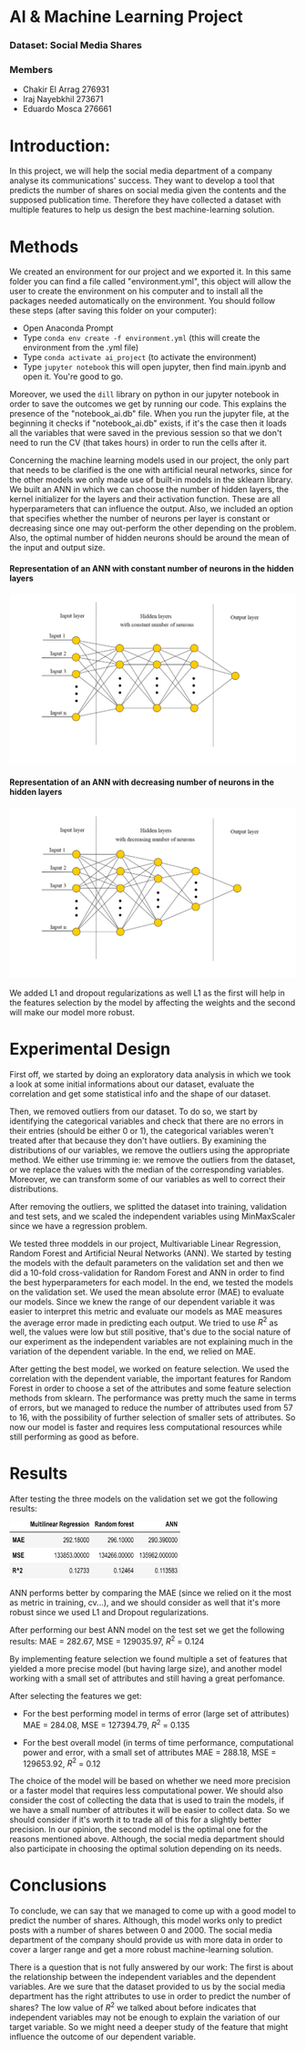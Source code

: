 # AI & Machine Learning Project

### Dataset: Social Media Shares

### Members
- Chakir El Arrag 276931
- Iraj Nayebkhil 273671
- Eduardo Mosca 276661


# Introduction:

In this project, we will help the social media department of a company analyse its communications' success. They want to develop a tool that predicts the number of shares on social media given the contents and the supposed publication time. Therefore they have collected a dataset with multiple features to help us design the best machine-learning solution.


# Methods 

We created an environment for our project and we exported it. In this same folder you can find a file called "environment.yml", this object will allow the user to create the environment on his computer and to install all the packages needed automatically on the environment.
You should follow these steps (after saving this folder on your computer):

- Open Anaconda Prompt
- Type `conda env create -f environment.yml` (this will create the environment from the .yml file)
- Type `conda activate ai_project` (to activate the environment)
- Type `jupyter notebook` this will open jupyter, then find main.ipynb and open it. You're good to go.

Moreover, we used the `dill` library on python in our jupyter notebook in order to save the outcomes we get by running our code. This explains the presence of the "notebook_ai.db" file. When you run the jupyter file, at the beginning it checks if "notebook_ai.db" exists, if it's the case then it loads all the variables that were saved in the previous session so that we don't need to run the CV (that takes hours) in order to run the cells after it.

Concerning the machine learning models used in our project, the only part that needs to be clarified is the one with artificial neural networks, since for the other models we only made use of built-in models in the sklearn library.
We built an ANN in which we can choose the number of hidden layers, the kernel initializer for the layers and their activation function. These are all hyperparameters that can influence the output. Also, we included an option that specifies whether the number of neurons per layer is constant or decreasing since one may out-perform the other depending on the problem. Also, the optimal number of hidden neurons should be around the mean of the input and output size.

#### Representation of an ANN with constant number of neurons in the hidden layers
<img src="https://github.com/LEon3209/276931/blob/main/images/constant.png" height="300" width="600" >

#### Representation of an ANN with decreasing number of neurons in the hidden layers
<img src="https://github.com/LEon3209/276931/blob/main/images/decreasing.png" height="300" width="600" >

We added L1 and dropout regularizations as well L1 as the first will help in the features selection by the model by affecting the weights and the second will make our model more robust. 


# Experimental Design

First off, we started by doing an exploratory data analysis in which we took a look at some initial informations about our dataset, evaluate the correlation and get some statistical info and the shape of our dataset.

Then, we removed outliers from our dataset. To do so, we start by identifying the categorical variables and check that there are no errors in their entries (should be either 0 or 1), the categorical variables weren't treated after that because they don't have outliers. By examining the distributions of our variables, we remove the outliers using the appropriate method. We either use trimming ie: we remove the outliers from the dataset, or we replace the values with the median of the corresponding variables. Moreover, we can transform some of our variables as well to correct their distributions.

After removing the outliers, we splitted the dataset into training, validation and test sets, and we scaled the independent variables using MinMaxScaler since we have a regression problem.

We tested three moddels in our project, Multivariable Linear Regression, Random Forest and Artificial Neural Networks (ANN). We started by testing the models with the default parameters on the validation set and then we did a 10-fold cross-validation for Random Forest and ANN in order to find the best hyperparameters for each model. In the end, we tested the models on the validation set. We used the mean absolute error (MAE) to evaluate our models. Since we knew the range of our dependent variable it was easier to interpret this metric and evaluate our models as MAE measures the average error made in predicting each output. We tried to use $R^2$ as well, the values were low but still positive, that's due to the social nature of our experiment as the independent variables are not explaining much in the variation of the dependent variable. In the end, we relied on MAE.

After getting the best model, we worked on feature selection. We used the correlation with the dependent variable, the important features for Random Forest in order to choose a set of the attributes and some feature selection methods from sklearn. The performance was pretty much the same in terms of errors, but we managed to reduce the number of attributes used from 57 to 16, with the possibility of further selection of smaller sets of attributes. So now our model is faster and requires less computational resources while still performing as good as before.


# Results

After testing the three models on the validation set we got the following results:

<img src="https://github.com/LEon3209/276931/blob/main/images/table.png" height="100" width="300" >

ANN performs better by comparing the MAE (since we relied on it the most as metric in training, cv...), and we should consider as well that it's more robust since we used L1 and Dropout regularizations.

After performing our best ANN model on the test set we get the following results:
MAE = 282.67, MSE = 129035.97, $R^2$ = 0.124

By implementing feature selection we found multiple a set of features that yielded a more precise model (but having large size), and another model working with a small set of attributes and still having a great perfomance.

After selecting the features we get: 

- For the best performing model in terms of error (large set of attributes)
MAE = 284.08, MSE = 127394.79, $R^2$ = 0.135

- For the best overall model (in terms of time performance, computational power and error, with a small set of attributes
MAE = 288.18, MSE = 129653.92, $R^2$ = 0.12

The choice of the model will be based on whether we need more precision or a faster model that requires less computational power. We should also consider the cost of collecting the data that is used to train the models, if we have a small number of attributes it will be easier to collect data. So we should consider if it's worth it to trade all of this for a slightly better precision. In our opinion, the second model is the optimal one for the reasons mentioned above. Although, the social media department should also participate in choosing the optimal solution depending on its needs.

# Conclusions

To conclude, we can say that we managed to come up with a good model to predict the number of shares. Although, this model works only to predict posts with a number of shares between 0 and 2000. The social media department of the company should provide us with more data in order to cover a larger range and get a more robust machine-learning solution.

There is a question that is not fully answered by our work:
The first is about the relationship between the independent variables and the dependent variables. Are we sure that the dataset provided to us by the social media department has the right attributes to use in order to predict the number of shares? The low value of $R^2$ we talked about before indicates that independent variables may not be enough to explain the variation of our target variable. So we might need a deeper study of the feature that might influence the outcome of our dependent variable.
